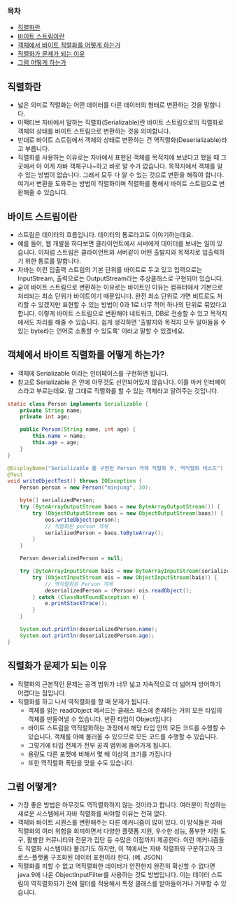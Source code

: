### 목차
- [직렬화란](#직렬화란)
- [바이트 스트림이란](#바이트-스트림이란)
- [객체에서 바이트 직렬화를 어떻게 하는가](#객체에서-바이트-직렬화를-어떻게-하는가)
- [직렬화가 문제가 되는 이유](#직렬화가-문제가-되는-이유)
- [그럼 어떻게 하는가](#그럼-어떻게)


## 직렬화란
- 넓은 의미로 직렬화는 어떤 데이터를 다른 데이터의 형태로 변환하는 것을 말합니다.
- 이팩티브 자바에서 말하는 직렬화(Serializable)란 바이트 스트림으로의 직렬화로 객체의 상태를 바이트 스트림으로 변환하는 것을 의미합니다.
- 반대로 바이트 스트림에서 객체의 상태로 변환하는 건 역직렬화(Deserializable)라고 부릅니다.
- 직렬화를 사용하는 이유로는 자바에서 표현된 객체를 목적지에 보냈다고 했을 때 그 곳에서 아 이게 자바 객체구나~하고 바로 알 수가 없습니다. 목적지에서 객체를 알 수 있는 방법이 없습니다. 그래서 모두 다 알 수 있는 것으로 변환을 해줘야 합니다. 여기서 변환을 도와주는 방법이 직렬화이며 직렬화를 통해서 바이트 스트림으로 변환해줄 수 있습니다.

## 바이트 스트림이란
- 스트림은 데이터의 흐름입니다. 데이터의 통로라고도 이야기하는데요.
- 예를 들어, 웹 개발을 하다보면 클라이언트에서 서버에게 데이터를 보내는 일이 있습니다. 이처럼 스트림은 클라이언트와 서버같이 어떤 출발지와 목적지로 입출력하기 위한 통로를 말합니다.
- 자바는 이런 입출력 스트림의 기본 단위를 바이트로 두고 있고 입력으로는 InputStream, 출력으로는 OutputStream라는 추상클래스로 구현되어 있습니다.
- 굳이 바이트 스트림으로 변환하는 이유로는 바이트인 이유는 컴퓨터에서 기본으로 처리되는 최소 단위가 바이트이기 때문입니다. 완전 최소 단위로 가면 비트로도 처리할 수 있겠지만 표현할 수 있는 방법이 0과 1로 너무 적어 하나의 단위로 묶었다고 합니다. 이렇게 바이트 스트림으로 변환해야 네트워크, DB로 전송할 수 있고 목적지에서도 처리를 해줄 수 있습니다. 쉽게 생각하면 '출발지와 목적지 모두 알아들을 수 있는 byte라는 언어로 소통할 수 있도록' 이라고 말할 수 있겠네요.

## 객체에서 바이트 직렬화를 어떻게 하는가?
- 객체에 Serializable 이라는 인터페이스를 구현하면 됩니다.
- 참고로 Serializable 은 안에 아무것도 선언되어있지 않습니다. 이를 마커 인터페이스라고 부르는데요. 말 그대로 직렬화를 할 수 있는 객체라고 알려주는 것입니다.
```java
static class Person implements Serializable {
    private String name;
    private int age;

    public Person(String name, int age) {
        this.name = name;
        this.age = age;
    }
}

@DisplayName("Serializable 를 구현한 Person 객체 직렬화 후, 역직렬화 테스트")
@Test
void writeObjectTest() throws IOException {
    Person person = new Person("minjung", 30);

    byte[] serializedPerson;
    try (ByteArrayOutputStream baos = new ByteArrayOutputStream()) {
        try (ObjectOutputStream oos = new ObjectOutputStream(baos)) {
            oos.writeObject(person);
            // 직렬화된 person 객체
            serializedPerson = baos.toByteArray();
        }
    }

    Person deserializedPerson = null;

    try (ByteArrayInputStream bais = new ByteArrayInputStream(serializedPerson)) {
        try (ObjectInputStream ois = new ObjectInputStream(bais)) {
            // 역직렬화된 Person 객체
            deserializedPerson = (Person) ois.readObject();
        } catch (ClassNotFoundException e) {
            e.printStackTrace();
        }
    }

    System.out.println(deserializedPerson.name);
    System.out.println(deserializedPerson.age);
}
```

## 직렬화가 문제가 되는 이유
- 직렬화의 근본적인 문제는 공격 범위가 너무 넓고 지속적으로 더 넓어져 방어하기 어렵다는 점입니다.
- 직렬화를 하고 나서 역직렬화를 할 때 문제가 됩니다.
    - 객체를 읽는 readObject 메서드는 클래스 패스에 존재하는 거의 모든 타입의 객체를 만들어낼 수 있습니다. 반환 타입이 Object입니다
    - 바이트 스트림을 역직렬화하는 과정에서 해당 타입 안의 모든 코드를 수행할 수 있습니다. 객체를 아예 불러올 수 있으므로 모든 코드를 수행할 수 있습니다.
    - 그렇기에 타입 전체가 전부 공격 범위에 들어가게 됩니다.
    - 용량도 다른 포맷에 비해서 몇 배 이상의 크기를 가집니다
    - 또한 역직렬화 폭탄을 맞을 수도 있습니다.

## 그럼 어떻게?
- 가장 좋은 방법은 아무것도 역직렬화하지 않는 것이라고 합니다. 여러분이 작성하는 새로운 시스템에서 자바 직렬화를 써야할 이유는 전혀 없다.
- 객체와 바이트 시퀀스를 변환해주는 다른 메커니즘이 많이 있다. 이 방식들은 자바 직렬화의 여러 위험을 회피하면서 다양한 플랫폼 지원, 우수한 성능, 풍부한 지원 도구, 활발한 커뮤니티와 전문가 집단 등 수많은 이점까지 제공한다. 이런 메커니즘들도 직렬화 시스템이라 불리기도 하지만, 이 책에서는 자바 직렬화와 구분하고자 크로스-플랫폼 구조화된 데이터 표현이라 한다. (예. JSON)
- 직렬화를 피할 수 없고 역직렬화한 데이터가 안전한지 완전히 확신할 수 없다면 java 9에 나온 ObjectInputFilter를 사용하는 것도 방법입니다. 이는 데이터 스트림이 역직렬화되기 전에 필터를 적용해서 특정 클래스를 받아들이거나 거부할 수 있습니다.